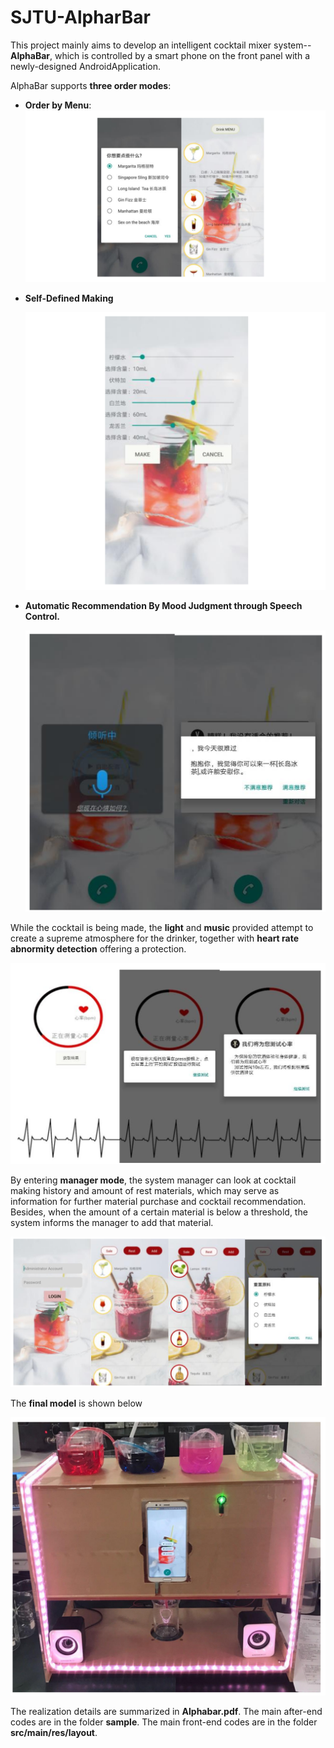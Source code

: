# SJTU-AlpharBar
This project mainly aims to develop an intelligent cocktail mixer system-- **AlphaBar**, which is controlled by a smart phone on the front panel with a newly-designed AndroidApplication.

AlphaBar supports **three order modes**: 

- **Order by Menu**:
  ![ordering_menu](https://github.com/zijie2333/SJTU-AlpharBar/raw/master/img/ordering_bar.png)

- **Self-Defined Making**

  ![ordering_personal](https://github.com/zijie2333/SJTU-AlpharBar/raw/master/img/ordering_personal.png)

- **Automatic Recommendation By Mood Judgment through Speech Control.** 

  ![ordering_speech](https://github.com/zijie2333/SJTU-AlpharBar/raw/master/img/ordering_speech.png)



While  the cocktail is being made, the **light** and **music** provided attempt to create a supreme atmosphere for the drinker, together with **heart rate abnormity detection** offering a protection.

![heartrate](https://github.com/zijie2333/SJTU-AlpharBar/raw/master/img/heartrate.png)



By entering **manager mode**, the system manager can look at cocktail making history and amount of rest materials, which may serve as information for further material purchase and cocktail recommendation. Besides, when the amount of a certain material is below a threshold, the system informs the manager to add that material.

![manager mode](https://github.com/zijie2333/SJTU-AlpharBar/raw/master/img/administer.png)



The **final model** is shown below 

![final_model](https://github.com/zijie2333/SJTU-AlpharBar/raw/master/img/final.png)

The realization details are summarized in **Alphabar.pdf**. 
The main after-end codes are in the folder **sample**. 
The main front-end codes are in the folder **src/main/res/layout**.
